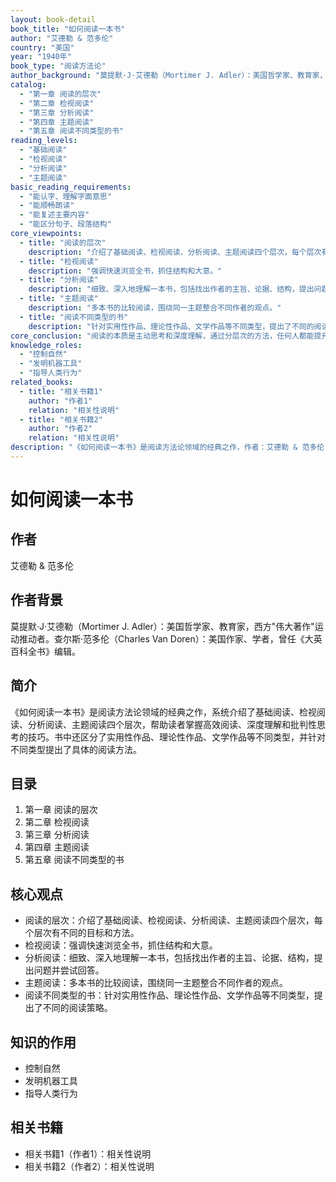```yaml
---
layout: book-detail
book_title: "如何阅读一本书"
author: "艾德勒 & 范多伦"
country: "美国"
year: "1940年"
book_type: "阅读方法论"
author_background: "莫提默·J·艾德勒（Mortimer J. Adler）：美国哲学家、教育家，西方'伟大著作'运动推动者。查尔斯·范多伦（Charles Van Doren）：美国作家、学者，曾任《大英百科全书》编辑。"
catalog:
  - "第一章 阅读的层次"
  - "第二章 检视阅读"
  - "第三章 分析阅读"
  - "第四章 主题阅读"
  - "第五章 阅读不同类型的书"
reading_levels:
  - "基础阅读"
  - "检视阅读"
  - "分析阅读"
  - "主题阅读"
basic_reading_requirements:
  - "能认字、理解字面意思"
  - "能顺畅朗读"
  - "能复述主要内容"
  - "能区分句子、段落结构"
core_viewpoints:
  - title: "阅读的层次"
    description: "介绍了基础阅读、检视阅读、分析阅读、主题阅读四个层次，每个层次有不同的目标和方法。"
  - title: "检视阅读"
    description: "强调快速浏览全书，抓住结构和大意。"
  - title: "分析阅读"
    description: "细致、深入地理解一本书，包括找出作者的主旨、论据、结构，提出问题并尝试回答。"
  - title: "主题阅读"
    description: "多本书的比较阅读，围绕同一主题整合不同作者的观点。"
  - title: "阅读不同类型的书"
    description: "针对实用性作品、理论性作品、文学作品等不同类型，提出了不同的阅读策略。"
core_conclusion: "阅读的本质是主动思考和深度理解，通过分层次的方法，任何人都能提升阅读效率和思辨能力。"
knowledge_roles:
  - "控制自然"
  - "发明机器工具"
  - "指导人类行为"
related_books:
  - title: "相关书籍1"
    author: "作者1"
    relation: "相关性说明"
  - title: "相关书籍2"
    author: "作者2"
    relation: "相关性说明"
description: "《如何阅读一本书》是阅读方法论领域的经典之作，作者：艾德勒 & 范多伦，国籍：美国，出版时间：1940年，类型：阅读方法论。全书系统介绍了基础阅读、检视阅读、分析阅读、主题阅读四个层次，帮助读者掌握高效阅读、深度理解和批判性思考的技巧。书中还区分了实用性作品、理论性作品、文学作品等不同类型，并针对不同类型提出了具体的阅读方法。\n\n核心结论：阅读的本质是主动思考和深度理解，通过分层次的方法，任何人都能提升阅读效率和思辨能力。"
---
```


# 如何阅读一本书

## 作者
艾德勒 & 范多伦

## 作者背景
莫提默·J·艾德勒（Mortimer J. Adler）：美国哲学家、教育家，西方"伟大著作"运动推动者。查尔斯·范多伦（Charles Van Doren）：美国作家、学者，曾任《大英百科全书》编辑。

## 简介
《如何阅读一本书》是阅读方法论领域的经典之作，系统介绍了基础阅读、检视阅读、分析阅读、主题阅读四个层次，帮助读者掌握高效阅读、深度理解和批判性思考的技巧。书中还区分了实用性作品、理论性作品、文学作品等不同类型，并针对不同类型提出了具体的阅读方法。

## 目录
1. 第一章 阅读的层次
2. 第二章 检视阅读
3. 第三章 分析阅读
4. 第四章 主题阅读
5. 第五章 阅读不同类型的书

## 核心观点
- 阅读的层次：介绍了基础阅读、检视阅读、分析阅读、主题阅读四个层次，每个层次有不同的目标和方法。
- 检视阅读：强调快速浏览全书，抓住结构和大意。
- 分析阅读：细致、深入地理解一本书，包括找出作者的主旨、论据、结构，提出问题并尝试回答。
- 主题阅读：多本书的比较阅读，围绕同一主题整合不同作者的观点。
- 阅读不同类型的书：针对实用性作品、理论性作品、文学作品等不同类型，提出了不同的阅读策略。

## 知识的作用
- 控制自然
- 发明机器工具
- 指导人类行为

## 相关书籍
- 相关书籍1（作者1）：相关性说明
- 相关书籍2（作者2）：相关性说明 